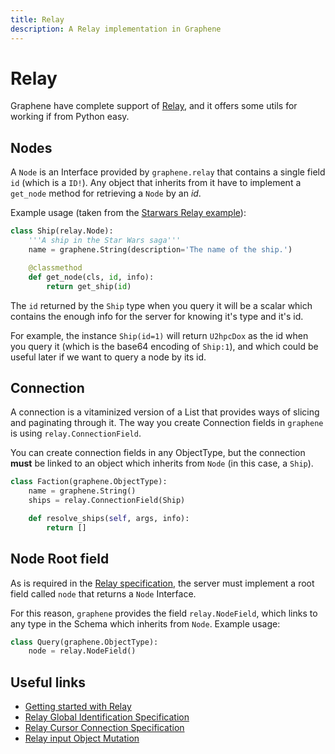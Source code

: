 ```yaml
---
title: Relay
description: A Relay implementation in Graphene
---
```


# Relay

Graphene have complete support of [Relay](https://facebook.github.io/relay/docs/graphql-relay-specification.html), and it offers some utils for working if from Python easy.

## Nodes

A `Node` is an Interface provided by `graphene.relay` that contains a single field `id` (which is a `ID!`). Any object that inherits from it have to implement a `get_node` method for retrieving a `Node` by an *id*.

Example usage (taken from the [Starwars Relay example](https://github.com/graphql-python/graphene/blob/master/examples/starwars_relay/schema.py)):

```python
class Ship(relay.Node):
    '''A ship in the Star Wars saga'''
    name = graphene.String(description='The name of the ship.')

    @classmethod
    def get_node(cls, id, info):
        return get_ship(id)
```

The `id` returned by the `Ship` type when you query it will be a scalar which contains the enough info for the server for knowing it's type and it's id.

For example, the instance `Ship(id=1)` will return `U2hpcDox` as the id when you query it (which is the base64 encoding of `Ship:1`), and which could be useful later if we want to query a node by its id.


## Connection

A connection is a vitaminized version of a List that provides ways of slicing and paginating through it. The way you create Connection fields in `graphene` is using `relay.ConnectionField`.

You can create connection fields in any ObjectType, but the connection **must** be linked to an object which inherits from `Node` (in this case, a `Ship`).

```python
class Faction(graphene.ObjectType):
    name = graphene.String()
    ships = relay.ConnectionField(Ship)

    def resolve_ships(self, args, info):
        return []
```

## Node Root field

As is required in the [Relay specification](https://facebook.github.io/relay/graphql/objectidentification.htm#sec-Node-root-field), the server must implement a root field called `node` that returns a `Node` Interface.

For this reason, `graphene` provides the field `relay.NodeField`, which links to any type in the Schema which inherits from `Node`. Example usage:

```python
class Query(graphene.ObjectType):
    node = relay.NodeField()
```


## Useful links

* [Getting started with Relay](https://facebook.github.io/relay/docs/graphql-relay-specification.html)
* [Relay Global Identification Specification](https://facebook.github.io/relay/graphql/objectidentification.htm)
* [Relay Cursor Connection Specification](https://facebook.github.io/relay/graphql/connections.htm)
* [Relay input Object Mutation](https://facebook.github.io/relay/graphql/mutations.htm)
